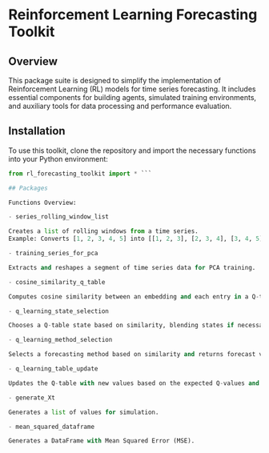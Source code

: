 # Reinforcement Learning Forecasting Toolkit

## Overview

This package suite is designed to simplify the implementation of Reinforcement Learning (RL) models for time series forecasting. It includes essential components for building agents, simulated training environments, and auxiliary tools for data processing and performance evaluation.

## Installation

To use this toolkit, clone the repository and import the necessary functions into your Python environment:

```python
from rl_forecasting_toolkit import * ```

## Packages

Functions Overview:

- series_rolling_window_list

Creates a list of rolling windows from a time series.
Example: Converts [1, 2, 3, 4, 5] into [[1, 2, 3], [2, 3, 4], [3, 4, 5]] with a window size of 3.

- training_series_for_pca

Extracts and reshapes a segment of time series data for PCA training.

- cosine_similarity_q_table

Computes cosine similarity between an embedding and each entry in a Q-table.

- q_learning_state_selection

Chooses a Q-table state based on similarity, blending states if necessary.

- q_learning_method_selection

Selects a forecasting method based on similarity and returns forecast values and errors.

- q_learning_table_update

Updates the Q-table with new values based on the expected Q-values and similarity measures.

- generate_Xt

Generates a list of values for simulation.

- mean_squared_dataframe

Generates a DataFrame with Mean Squared Error (MSE).